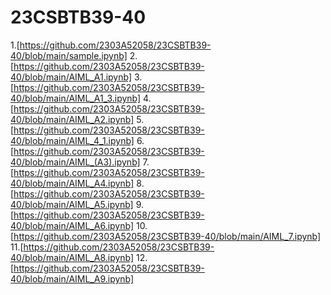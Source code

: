 # 23CSBTB39-40
1.[https://github.com/2303A52058/23CSBTB39-40/blob/main/sample.ipynb]
2.[https://github.com/2303A52058/23CSBTB39-40/blob/main/AIML_A1.ipynb]
3.[https://github.com/2303A52058/23CSBTB39-40/blob/main/AIML_A1_3.ipynb]
4.[https://github.com/2303A52058/23CSBTB39-40/blob/main/AIML_A2.ipynb]
5.[https://github.com/2303A52058/23CSBTB39-40/blob/main/AIML_4_1.ipynb]
6.[https://github.com/2303A52058/23CSBTB39-40/blob/main/AIML_(A3).ipynb]
7.[https://github.com/2303A52058/23CSBTB39-40/blob/main/AIML_A4.ipynb]
8.[https://github.com/2303A52058/23CSBTB39-40/blob/main/AIML_A5.ipynb]
9.[https://github.com/2303A52058/23CSBTB39-40/blob/main/AIML_A6.ipynb]
10.[https://github.com/2303A52058/23CSBTB39-40/blob/main/AIML_7.ipynb]
11.[https://github.com/2303A52058/23CSBTB39-40/blob/main/AIML_A8.ipynb]
12.[https://github.com/2303A52058/23CSBTB39-40/blob/main/AIML_A9.ipynb]

